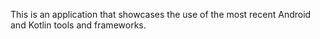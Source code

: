 This is an application that showcases the use of the most recent Android and Kotlin tools and
frameworks.